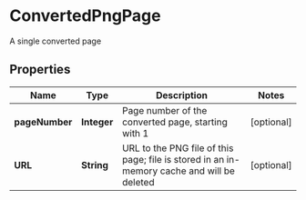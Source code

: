 

# ConvertedPngPage

A single converted page
## Properties

Name | Type | Description | Notes
------------ | ------------- | ------------- | -------------
**pageNumber** | **Integer** | Page number of the converted page, starting with 1 |  [optional]
**URL** | **String** | URL to the PNG file of this page; file is stored in an in-memory cache and will be deleted |  [optional]



